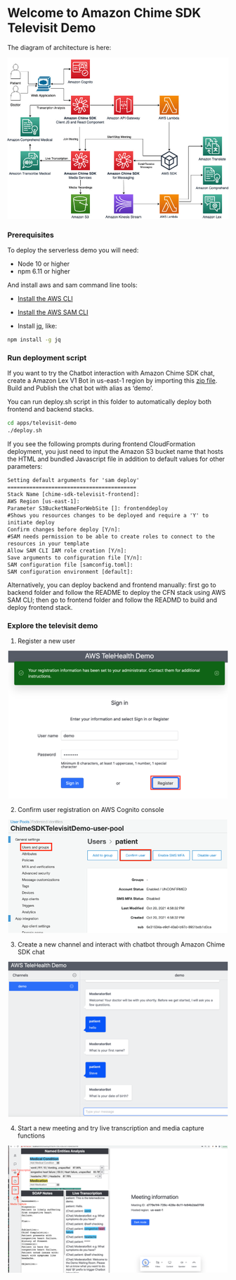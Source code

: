 # Welcome to Amazon Chime SDK Televisit Demo

The diagram of architecture is here:

![arch](images/chime-sdk-telemedicine.jpg)

### Prerequisites

To deploy the serverless demo you will need:

- Node 10 or higher
- npm 6.11 or higher

And install aws and sam command line tools:

- [Install the AWS CLI](https://docs.aws.amazon.com/cli/latest/userguide/install-cliv1.html)
- [Install the AWS SAM CLI](https://docs.aws.amazon.com/serverless-application-model/latest/developerguide/serverless-sam-cli-install.html)

- Install [jq](https://stedolan.github.io/jq/), like:

```bash
npm install -g jq
```

### Run deployment script

If you want to try the Chatbot interaction with Amazon Chime SDK chat, create a Amazon Lex V1 Bot in us-east-1 region by importing this [zip file](https://telemedicine-demo-using-chime-sdk.s3.amazonaws.com/ChimeSDKTelemedicineDemoBot_LEX_V1.zip). Build and Publish the chat bot with alias as ‘demo’.

You can run deploy.sh script in this folder to automatically deploy both frontend and backend stacks. 

```bash
cd apps/televisit-demo
./deploy.sh
```

If you see the following prompts during frontend CloudFormation deployment, you just need to input the Amazon S3 bucket name that hosts the HTML and bundled Javascript file in addition to default values for other parameters:
```
Setting default arguments for 'sam deploy'
=========================================
Stack Name [chime-sdk-televisit-frontend]: 
AWS Region [us-east-1]: 
Parameter S3BucketNameForWebSite []: frontenddeploy
#Shows you resources changes to be deployed and require a 'Y' to initiate deploy
Confirm changes before deploy [Y/n]: 
#SAM needs permission to be able to create roles to connect to the resources in your template
Allow SAM CLI IAM role creation [Y/n]: 
Save arguments to configuration file [Y/n]: 
SAM configuration file [samconfig.toml]: 
SAM configuration environment [default]: 
```

Alternatively, you can deploy backend and frontend manually: first go to backend folder and follow the README to deploy the CFN stack using AWS SAM CLI; then go to frontend folder and follow the READMD to build and deploy frontend stack.

### Explore the televisit demo

1. Register a new user
<p align="center">
  <img src="images/newregistration.png" width="500">
</p>

2. Confirm user registration on AWS Cognito console
<p align="center">
  <img src="images/confirmuser.png" width="500">
</p>

3. Create a new channel and interact with chatbot through Amazon Chime SDK chat
<p align="center">
  <img src="images/chatbot.png" width="500">
</p>

4. Start a new meeting and try live transcription and media capture functions
<p align="center">
  <img src="images/meeting.png" width="500">
</p>
